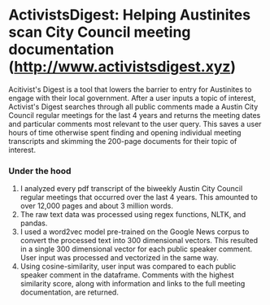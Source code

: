 # ActivistsDigest: Helping Austinites scan City Council meeting documentation (http://www.activistsdigest.xyz)

Acitivist's Digest is a tool that lowers the barrier to entry for Austinites to engage with their local government. After a user inputs a topic of interest, Activist's Digest searches through all public comments made a Austin City Council regular meetings for the last 4 years and returns the meeting dates and particular comments most relevant to the user query. This saves a user hours of time otherwise spent finding and opening individual meeting transcripts and skimming the 200-page documents for their topic of interest.

### Under the hood
1. I analyzed every pdf transcript of the biweekly Austin City Council regular meetings that occurred over the last 4 years. This amounted to over 12,000 pages and about 3 million words.
2. The raw text data was processed using regex functions, NLTK, and pandas.
3. I used a word2vec model pre-trained on the Google News corpus to convert the processed text into 300 dimensional vectors. This resulted in a single 300 dimensional vector for each public speaker comment. User input was processed and vectorized in the same way.
4. Using cosine-similarity, user input was compared to each public speaker comment in the dataframe. Comments with the highest similarity score, along with information and links to the full meeting documentation, are returned.
